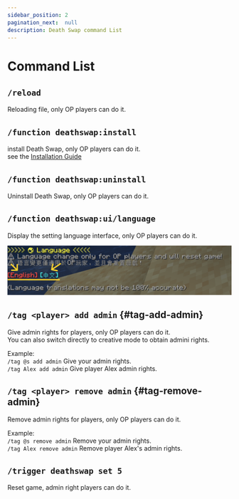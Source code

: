 ```yaml
---
sidebar_position: 2
pagination_next:  null 
description: Death Swap command List
---
```


# Command List

## `/reload`

Reloading file, only OP players can do it.  

## `/function deathswap:install`

install Death Swap, only OP players can do it.   
see the [Installation Guide](./install)

## `/function deathswap:uninstall`

Uninstall Death Swap, only OP players can do it.

## `/function deathswap:ui/language`

Display the setting language interface, only OP players can do it.

![language](./img/language_menu.png)

## `/tag <player> add admin` {#tag-add-admin}

Give admin rights for players, only OP players can do it.  
You can also switch directly to creative mode to obtain admini rights.

Example:  
`/tag @s add admin` Give your admin rights.  
`/tag Alex add admin` Give player Alex admin rights.

## `/tag <player> remove admin` {#tag-remove-admin}

Remove admin rights for players, only OP players can do it.

Example:   
`/tag @s remove admin` Remove your admin rights.    
`/tag Alex remove admin` Remove player Alex's admin rights.

## `/trigger deathswap set 5`

Reset game, admin right players can do it.
